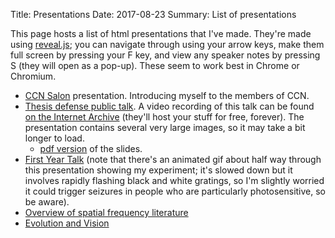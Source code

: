 Title: Presentations
Date: 2017-08-23
Summary: List of presentations

This page hosts a list of html presentations that I've made. They're
made using [reveal.js](https://github.com/hakimel/reveal.js/); you can
navigate through using your arrow keys, make them full screen by
pressing your F key, and view any speaker notes by pressing S (they will
open as a pop-up). These seem to work best in Chrome or Chromium.

  - [CCN Salon]({static}/presentations/CCN.Salon.2023-08-11.html)
    presentation. Introducing myself to the members of CCN.
  - [Thesis defense public
    talk]({static}/presentations/Thesis.Defense.2022-04-15-no-ackn.html).
    A video recording of this talk can be found [on the Internet
    Archive](https://archive.org/details/broderick_defense) (they'll
    host your stuff for free, forever). The presentation contains
    several very large images, so it may take a bit longer to load.
      - [pdf
        version](https://archive.org/details/broderick-2022-effec-foveat-slides)
        of the slides.
  - [First Year
    Talk]({static}/presentations/1st-Year-Talk.2017-10-19.html) (note
    that there's an animated gif about half way through this
    presentation showing my experiment; it's slowed down but it involves
    rapidly flashing black and white gratings, so I'm slightly worried
    it could trigger seizures in people who are particularly
    photosensitive, so be aware).
  - [Overview of spatial frequency
    literature]({static}/presentations/2017-07-24_lab_mtg.html)
  - [Evolution and
    Vision]({static}/presentations/TheoNeuroJC.2017-04-20.html)
